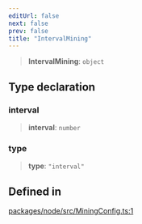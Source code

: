 ```yaml
---
editUrl: false
next: false
prev: false
title: "IntervalMining"
---
```


> **IntervalMining**: `object`

## Type declaration

### interval

> **interval**: `number`

### type

> **type**: `"interval"`

## Defined in

[packages/node/src/MiningConfig.ts:1](https://github.com/evmts/tevm-monorepo/blob/main/packages/node/src/MiningConfig.ts#L1)
